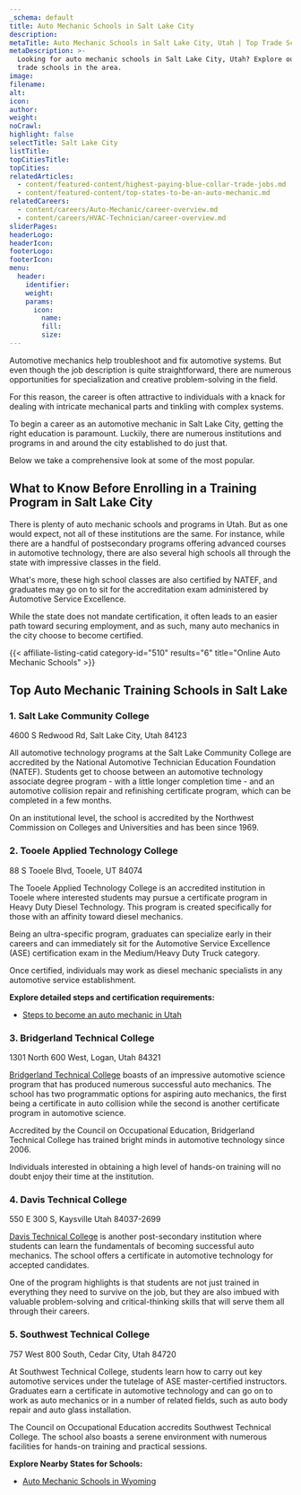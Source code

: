 ```yaml
---
_schema: default
title: Auto Mechanic Schools in Salt Lake City
description:
metaTitle: Auto Mechanic Schools in Salt Lake City, Utah | Top Trade Schools
metaDescription: >-
  Looking for auto mechanic schools in Salt Lake City, Utah? Explore our top
  trade schools in the area.
image:
filename:
alt:
icon:
author:
weight:
noCrawl:
highlight: false
selectTitle: Salt Lake City
listTitle:
topCitiesTitle:
topCities:
relatedArticles:
  - content/featured-content/highest-paying-blue-collar-trade-jobs.md
  - content/featured-content/top-states-to-be-an-auto-mechanic.md
relatedCareers:
  - content/careers/Auto-Mechanic/career-overview.md
  - content/careers/HVAC-Technician/career-overview.md
sliderPages:
headerLogo:
headerIcon:
footerLogo:
footerIcon:
menu:
  header:
    identifier:
    weight:
    params:
      icon:
        name:
        fill:
        size:
---
```

Automotive mechanics help troubleshoot and fix automotive systems. But even though the job description is quite straightforward, there are numerous opportunities for specialization and creative problem-solving in the field.

For this reason, the career is often attractive to individuals with a knack for dealing with intricate mechanical parts and tinkling with complex systems.

To begin a career as an automotive mechanic in Salt Lake City, getting the right education is paramount. Luckily, there are numerous institutions and programs in and around the city established to do just that.

Below we take a comprehensive look at some of the most popular.

## **What to Know Before Enrolling in a Training Program in Salt Lake City**

There is plenty of auto mechanic schools and programs in Utah. But as one would expect, not all of these institutions are the same. For instance, while there are a handful of postsecondary programs offering advanced courses in automotive technology, there are also several high schools all through the state with impressive classes in the field.

What's more, these high school classes are also certified by NATEF, and graduates may go on to sit for the accreditation exam administered by Automotive Service Excellence.

While the state does not mandate certification, it often leads to an easier path toward securing employment, and as such, many auto mechanics in the city choose to become certified.

{{< affiliate-listing-catid category-id="510" results="6" title="Online Auto Mechanic Schools" >}}

## **Top Auto Mechanic Training Schools in Salt Lake**

### 1\. Salt Lake Community College

4600 S Redwood Rd, Salt Lake City, Utah 84123

All automotive technology programs at the Salt Lake Community College are accredited by the National Automotive Technician Education Foundation (NATEF). Students get to choose between an automotive technology associate degree program - with a little longer completion time - and an automotive collision repair and refinishing certificate program, which can be completed in a few months.

On an institutional level, the school is accredited by the Northwest Commission on Colleges and Universities and has been since 1969.

### 2\. Tooele Applied Technology College

88 S Tooele Blvd, Tooele, UT 84074

The Tooele Applied Technology College is an accredited institution in Tooele where interested students may pursue a certificate program in Heavy Duty Diesel Technology. This program is created specifically for those with an affinity toward diesel mechanics.

Being an ultra-specific program, graduates can specialize early in their careers and can immediately sit for the Automotive Service Excellence (ASE) certification exam in the Medium/Heavy Duty Truck category.

Once certified, individuals may work as diesel mechanic specialists in any automotive service establishment.

**Explore detailed steps and certification requirements:**

* [Steps to become an auto mechanic in Utah](https://toptradeschools.com/near-you/auto-mechanic/utah/)

### 3\. Bridgerland Technical College

1301 North 600 West, Logan, Utah 84321

[Bridgerland Technical College](https://btech.edu/) boasts of an impressive automotive science program that has produced numerous successful auto mechanics. The school has two programmatic options for aspiring auto mechanics, the first being a certificate in auto collision while the second is another certificate program in automotive science.

Accredited by the Council on Occupational Education, Bridgerland Technical College has trained bright minds in automotive technology since 2006.

Individuals interested in obtaining a high level of hands-on training will no doubt enjoy their time at the institution.

### 4\. Davis Technical College

550 E 300 S, Kaysville Utah 84037-2699

[Davis Technical College](https://www.davistech.edu/) is another post-secondary institution where students can learn the fundamentals of becoming successful auto mechanics. The school offers a certificate in automotive technology for accepted candidates.

One of the program highlights is that students are not just trained in everything they need to survive on the job, but they are also imbued with valuable problem-solving and critical-thinking skills that will serve them all through their careers.

### 5\. Southwest Technical College

757 West 800 South, Cedar City, Utah 84720

At Southwest Technical College, students learn how to carry out key automotive services under the tutelage of ASE master-certified instructors. Graduates earn a certificate in automotive technology and can go on to work as auto mechanics or in a number of related fields, such as auto body repair and auto glass installation.

The Council on Occupational Education accredits Southwest Technical College. The school also boasts a serene environment with numerous facilities for hands-on training and practical sessions.

**Explore Nearby States for Schools:**

* [Auto Mechanic Schools in Wyoming](https://toptradeschools.com/near-you/auto-mechanic/wyoming/)